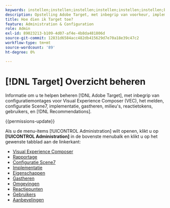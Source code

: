 ```yaml
---
keywords: instellen;instellen;instellen;instellen;instellen;instellen;beheer
description: Opstelling Adobe Target, met inbegrip van voorkeur, implementatie, gebruikersbeheer, eigenschappen, configuratie Scene7, gastheerbeheer, en reactietokens.
title: Hoe dien ik Target toe?
feature: Administration & Configuration
role: Admin
exl-id: 89023213-b109-4d07-af4e-4b8da481806d
source-git-commit: 12831d6584acc482db415629d7e70a18e39c47c2
workflow-type: tm+mt
source-wordcount: '89'
ht-degree: 0%

---
```


# [!DNL Target] Overzicht beheren

Informatie om u te helpen beheren [!DNL Adobe Target], met inbegrip van configuratiemontages voor Visual Experience Composer (VEC), het melden, configuratie Scene7, implementatie, gastheren, milieu&#39;s, reactietokens, gebruikers, en [!DNL Recommendations].

{{permissions-update}}

Als u de menu-items [!UICONTROL Administration] wilt openen, klikt u op **[!UICONTROL Administration]** in de bovenste menubalk en klikt u op het gewenste tabblad aan de linkerkant:

* [Visual Experience Composer](/help/main/administrating-target/visual-experience-composer-set-up.md)
* [Rapportage](/help/main/administrating-target/reporting.md)
* [Configuratie Scene7](/help/main/administrating-target/scene7-settings.md)
* [Implementatie](/help/main/c-implementing-target/implementing-target.md)
* [Eigenschappen](/help/main/administrating-target/c-user-management/property-channel/property-channel.md)
* [Gastheren](/help/main/administrating-target/hosts.md)
* [Omgevingen](/help/main/administrating-target/environments.md)
* [Reactiepunten](/help/main/administrating-target/response-tokens.md)
* [Gebruikers](/help/main/administrating-target/c-user-management/user-management.md)
* [Aanbevelingen](/help/main/administrating-target/recommendations-settings.md)
